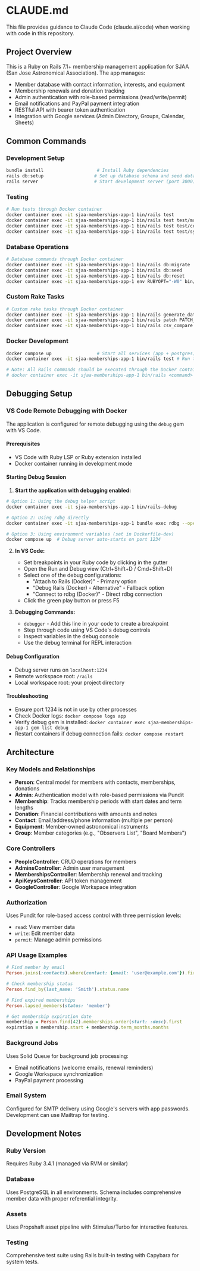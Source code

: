 # CLAUDE.md

This file provides guidance to Claude Code (claude.ai/code) when working with code in this repository.

## Project Overview

This is a Ruby on Rails 7.1+ membership management application for SJAA (San Jose Astronomical Association). The app manages:

- Member database with contact information, interests, and equipment
- Membership renewals and donation tracking
- Admin authentication with role-based permissions (read/write/permit)
- Email notifications and PayPal payment integration
- RESTful API with bearer token authentication
- Integration with Google services (Admin Directory, Groups, Calendar, Sheets)

## Common Commands

### Development Setup
```bash
bundle install                    # Install Ruby dependencies
rails db:setup                   # Set up database schema and seed data
rails server                     # Start development server (port 3000)
```

### Testing
```bash
# Run tests through Docker container
docker container exec -it sjaa-memberships-app-1 bin/rails test                        # Run all tests
docker container exec -it sjaa-memberships-app-1 bin/rails test test/models/           # Run model tests only
docker container exec -it sjaa-memberships-app-1 bin/rails test test/controllers/      # Run controller tests only
docker container exec -it sjaa-memberships-app-1 bin/rails test test/system/           # Run system tests only
```

### Database Operations
```bash
# Database commands through Docker container
docker container exec -it sjaa-memberships-app-1 bin/rails db:migrate                  # Run pending migrations
docker container exec -it sjaa-memberships-app-1 bin/rails db:seed                     # Seed database with initial data
docker container exec -it sjaa-memberships-app-1 bin/rails db:reset                    # Drop, create, migrate, and seed database
docker container exec -it sjaa-memberships-app-1 env RUBYOPT="-W0" bin/rails console  # Start Rails console (suppresses rdoc warnings)
```

### Custom Rake Tasks
```bash
# Custom rake tasks through Docker container
docker container exec -it sjaa-memberships-app-1 bin/rails generate_data                # Generate fake test data (100 people)
docker container exec -it sjaa-memberships-app-1 bin/rails patch PATCH_FILE=file.csv COMMIT=true  # Port data from SJAA database
docker container exec -it sjaa-memberships-app-1 bin/rails csv_compare CSV1=file1.csv CSV2=file2.csv  # Compare membership lists
```

### Docker Development
```bash
docker compose up                 # Start all services (app + postgres)
docker container exec -it sjaa-memberships-app-1 bin/rails test # Run tests in container

# Note: All Rails commands should be executed through the Docker container:
# docker container exec -it sjaa-memberships-app-1 bin/rails <command>
```

## Debugging Setup

### VS Code Remote Debugging with Docker

The application is configured for remote debugging using the `debug` gem with VS Code.

#### Prerequisites
- VS Code with Ruby LSP or Ruby extension installed
- Docker container running in development mode

#### Starting Debug Session

1. **Start the application with debugging enabled:**
```bash
# Option 1: Using the debug helper script
docker container exec -it sjaa-memberships-app-1 bin/rails-debug

# Option 2: Using rdbg directly
docker container exec -it sjaa-memberships-app-1 bundle exec rdbg --open --host 0.0.0.0 --port 1234 -- bin/rails server -b 0.0.0.0

# Option 3: Using environment variables (set in Dockerfile-dev)
docker compose up  # Debug server auto-starts on port 1234
```

2. **In VS Code:**
   - Set breakpoints in your Ruby code by clicking in the gutter
   - Open the Run and Debug view (Ctrl+Shift+D / Cmd+Shift+D)
   - Select one of the debug configurations:
     - "Attach to Rails (Docker)" - Primary option
     - "Debug Rails (Docker) - Alternative" - Fallback option
     - "Connect to rdbg (Docker)" - Direct rdbg connection
   - Click the green play button or press F5

3. **Debugging Commands:**
   - `debugger` - Add this line in your code to create a breakpoint
   - Step through code using VS Code's debug controls
   - Inspect variables in the debug console
   - Use the debug terminal for REPL interaction

#### Debug Configuration
- Debug server runs on `localhost:1234`
- Remote workspace root: `/rails`
- Local workspace root: your project directory

#### Troubleshooting
- Ensure port 1234 is not in use by other processes
- Check Docker logs: `docker compose logs app`
- Verify debug gem is installed: `docker container exec sjaa-memberships-app-1 gem list debug`
- Restart containers if debug connection fails: `docker compose restart`

## Architecture

### Key Models and Relationships
- **Person**: Central model for members with contacts, memberships, donations
- **Admin**: Authentication model with role-based permissions via Pundit
- **Membership**: Tracks membership periods with start dates and term lengths
- **Donation**: Financial contributions with amounts and notes
- **Contact**: Email/address/phone information (multiple per person)
- **Equipment**: Member-owned astronomical instruments
- **Group**: Member categories (e.g., "Observers List", "Board Members")

### Core Controllers
- **PeopleController**: CRUD operations for members
- **AdminsController**: Admin user management
- **MembershipsController**: Membership renewal and tracking
- **ApiKeysController**: API token management
- **GoogleController**: Google Workspace integration

### Authorization
Uses Pundit for role-based access control with three permission levels:
- `read`: View member data
- `write`: Edit member data  
- `permit`: Manage admin permissions

### API Usage Examples
```ruby
# Find member by email
Person.joins(:contacts).where(contact: {email: 'user@example.com'}).first

# Check membership status
Person.find_by(last_name: 'Smith').status.name

# Find expired memberships
Person.lapsed_members(status: 'member')

# Get membership expiration date
membership = Person.find(42).memberships.order(start: :desc).first
expiration = membership.start + membership.term_months.months
```

### Background Jobs
Uses Solid Queue for background job processing:
- Email notifications (welcome emails, renewal reminders)
- Google Workspace synchronization
- PayPal payment processing

### Email System
Configured for SMTP delivery using Google's servers with app passwords. Development can use Mailtrap for testing.

## Development Notes

### Ruby Version
Requires Ruby 3.4.1 (managed via RVM or similar)

### Database
Uses PostgreSQL in all environments. Schema includes comprehensive member data with proper referential integrity.

### Assets
Uses Propshaft asset pipeline with Stimulus/Turbo for interactive features.

### Testing
Comprehensive test suite using Rails built-in testing with Capybara for system tests.